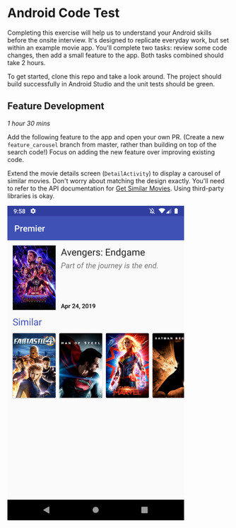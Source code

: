 # Android Code Test

Completing this exercise will help us to understand your Android skills before the onsite interview. It's designed to replicate everyday work, but set within an example movie app. You'll complete two tasks: review some code changes, then add a small feature to the app. Both tasks combined should take 2 hours.

To get started, clone this repo and take a look around. The project should build successfully in Android Studio and the unit tests should be green.


## Feature Development
*1 hour 30 mins*

Add the following feature to the app and open your own PR. (Create a new `feature_carousel` branch from master, rather than building on top of the search code!) Focus on adding the new feature over improving existing code.

Extend the movie details screen (`DetailActivity`) to display a carousel of similar movies. Don't worry about matching the design exactly. You'll need to refer to the API documentation for [Get Similar Movies](https://developers.themoviedb.org/3/movies/get-similar-movies). Using third-party libraries is okay.

<img src="./detail_example.png" width="400">
